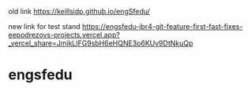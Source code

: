 old link https://keillsidp.github.io/engSfedu/


new link for test stand https://engsfedu-jbr4-git-feature-first-fast-fixes-eepodrezovs-projects.vercel.app?_vercel_share=JmjkLIFG9sbH6eHQNE3o6KUv9DtNkuQp
# engsfedu
